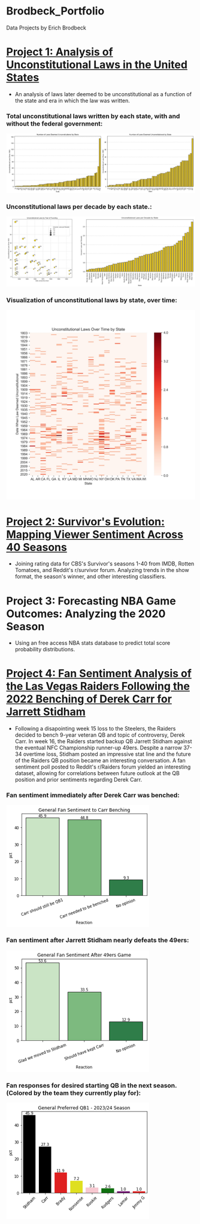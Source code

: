 # Brodbeck_Portfolio
Data Projects by Erich Brodbeck

# [Project 1: Analysis of Unconstitutional Laws in the United States](https://github.com/ebrodbeck/Unconstitutional_Laws)
- An analysis of laws later deemed to be unconstitutional as a function of the state and era in which the law was written.

### Total unconstitutional laws written by each state, with and without the federal government:
![](https://github.com/ebrodbeck/Unconstitutional_Laws/blob/main/Total%20Unconstitutional%20Laws%20by%20State.JPG)
### Unconstitutional laws per decade by each state.:
![](https://github.com/ebrodbeck/Unconstitutional_Laws/blob/main/Unconstitutional%20Laws%20per%20Decade%20by%20State.JPG)
### Visualization of unconstitutional laws by state, over time:
![](https://github.com/ebrodbeck/Unconstitutional_Laws/blob/main/Unconstitutional%20Laws%20by%20State%20and%20Time.jpg)
# [Project 2: Survivor's Evolution: Mapping Viewer Sentiment Across 40 Seasons](https://github.com/ebrodbeck/Survivor_Ratings)
- Joining rating data for CBS's Survivor's seasons 1-40 from IMDB, Rotten Tomatoes, and Reddit's r/survivor forum. Analyzing trends in the show format, the season's winner, and other interesting classifiers.

# Project 3: Forecasting NBA Game Outcomes: Analyzing the 2020 Season
- Using an free access NBA stats database to predict total score probability distributions.

# [Project 4: Fan Sentiment Analysis of the Las Vegas Raiders Following the 2022 Benching of Derek Carr for Jarrett Stidham](https://github.com/ebrodbeck/Raiders_Fan_Sentiment)
- Following a disapointing week 15 loss to the Steelers, the Raiders decided to bench 9-year veteran QB and topic of controversy, Derek Carr. In week 16, the Raiders started backup QB Jarrett Stidham against the eventual NFC Championship runner-up 49ers. Despite a narrow 37-34 overtime loss, Stidham posted an impressive stat line and the future of the Raiders QB position became an interesting conversation. A fan sentiment poll posted to Reddit's r/Raiders forum yielded an interesting dataset, allowing for correlations between future outlook at the QB position and prior sentiments regarding Derek Carr.

### Fan sentiment immediately after Derek Carr was benched:
![](https://github.com/ebrodbeck/Raiders_Fan_Sentiment/blob/main/General%20Opinion%20on%20Who%20Should%20Finish%20This%20Season.png)

### Fan sentiment after Jarrett Stidham nearly defeats the 49ers:
![](https://github.com/ebrodbeck/Raiders_Fan_Sentiment/blob/main/General%20Opinion%20on%20Who%20Should%20Finish%20This%20Season%20After%20Playing%20the%2049ers.png)

### Fan responses for desired starting QB in the next season. (Colored by the team they currently play for):
![](https://github.com/ebrodbeck/Raiders_Fan_Sentiment/blob/main/General%20Preferred%20QB1%20Next%20Season.png)
